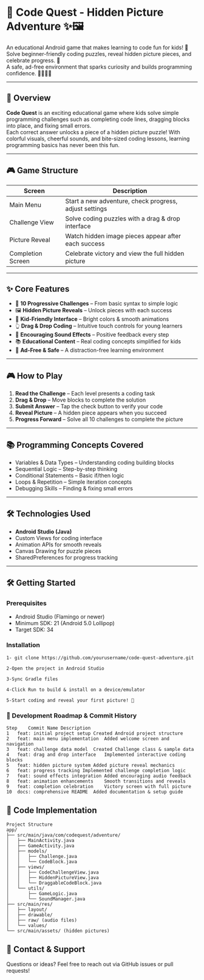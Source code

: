 # 🧩 Code Quest - Hidden Picture Adventure ✨🖼️

An educational Android game that makes learning to code fun for kids! 🚀  
Solve beginner-friendly coding puzzles, reveal hidden picture pieces, and celebrate progress. 🎉  
A safe, ad-free environment that sparks curiosity and builds programming confidence. 👩‍💻👨‍💻  

---

## 🚀 Overview
**Code Quest** is an exciting educational game where kids solve simple programming challenges such as completing code lines, dragging blocks into place, and fixing small errors.  
Each correct answer unlocks a piece of a hidden picture puzzle! With colorful visuals, cheerful sounds, and bite-sized coding lessons, learning programming basics has never been this fun.



---

## 🎮 Game Structure

| Screen            | Description |
|-------------------|-------------|
| Main Menu         | Start a new adventure, check progress, adjust settings |
| Challenge View    | Solve coding puzzles with a drag & drop interface |
| Picture Reveal    | Watch hidden image pieces appear after each success |
| Completion Screen | Celebrate victory and view the full hidden picture |

---

## ✨ Core Features
- 🧩 **10 Progressive Challenges** – From basic syntax to simple logic  
- 🖼️ **Hidden Picture Reveals** – Unlock pieces with each success  
- 🎨 **Kid-Friendly Interface** – Bright colors & smooth animations  
- 👆 **Drag & Drop Coding** – Intuitive touch controls for young learners  
- 🎵 **Encouraging Sound Effects** – Positive feedback every step  
- 📚 **Educational Content** – Real coding concepts simplified for kids  
- 🚫 **Ad-Free & Safe** – A distraction-free learning environment  

---

## 🎮 How to Play
1. **Read the Challenge** – Each level presents a coding task  
2. **Drag & Drop** – Move blocks to complete the solution  
3. **Submit Answer** – Tap the check button to verify your code  
4. **Reveal Picture** – A hidden piece appears when you succeed  
5. **Progress Forward** – Solve all 10 challenges to complete the picture  

---

## 📚 Programming Concepts Covered
- Variables & Data Types – Understanding coding building blocks  
- Sequential Logic – Step-by-step thinking  
- Conditional Statements – Basic if/then logic  
- Loops & Repetition – Simple iteration concepts  
- Debugging Skills – Finding & fixing small errors  

---

## 🛠️ Technologies Used
- **Android Studio (Java)**  
- Custom Views for coding interface  
- Animation APIs for smooth reveals  
- Canvas Drawing for puzzle pieces  
- SharedPreferences for progress tracking  

---

## 🛠️ Getting Started

### Prerequisites

- Android Studio (Flamingo or newer)  
- Minimum SDK: 21 (Android 5.0 Lollipop)  
- Target SDK: 34  

### Installation

    1- git clone https://github.com/yourusername/code-quest-adventure.git
    
    2-Open the project in Android Studio
    
    3-Sync Gradle files
    
    4-Click Run to build & install on a device/emulator
    
    5-Start coding and reveal your first picture! 🚀

### 📝 Development Roadmap & Commit History

    Step	Commit Name	Description
    1	feat: initial project setup	Created Android project structure
    2	feat: main menu implementation	Added welcome screen and navigation
    3	feat: challenge data model	Created Challenge class & sample data
    4	feat: drag and drop interface	Implemented interactive coding blocks
    5	feat: hidden picture system	Added picture reveal mechanics
    6	feat: progress tracking	Implemented challenge completion logic
    7	feat: sound effects integration	Added encouraging audio feedback
    8	feat: animation enhancements	Smooth transitions and reveals
    9	feat: completion celebration	Victory screen with full picture
    10	docs: comprehensive README	Added documentation & setup guide

## 🧩 Code Implementation
    Project Structure
    app/
    ├── src/main/java/com/codequest/adventure/
    │   ├── MainActivity.java
    │   ├── GameActivity.java
    │   ├── models/
    │   │   ├── Challenge.java
    │   │   └── CodeBlock.java
    │   ├── views/
    │   │   ├── CodeChallengeView.java
    │   │   ├── HiddenPictureView.java
    │   │   └── DraggableCodeBlock.java
    │   └── utils/
    │       ├── GameLogic.java
    │       └── SoundManager.java
    ├── src/main/res/
    │   ├── layout/
    │   ├── drawable/
    │   ├── raw/ (audio files)
    │   └── values/
    └── src/main/assets/ (hidden pictures)
    
    
    
## 📩 Contact & Support

Questions or ideas? Feel free to reach out via GitHub issues or pull requests!








